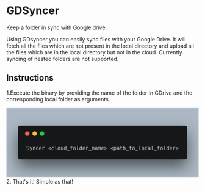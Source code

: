 # GDSyncer
Keep a folder in sync with Google drive.

Using GDsyncer you can easily sync files with your Google Drive. It will fetch all the files which are not present in the local directory and upload all the files which are in the local directory but not in the cloud. Currently syncing of nested folders are not supported. 

## Instructions
1.Execute the binary by providing the name of the folder in GDrive and the corresponding local folder as arguments.

![terminal](carbon.png)
2. That's it! Simple as that!

